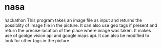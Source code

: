 # nasa
hackathon
This program takes an image file as input and returns the possiblity of image file in the picture.
It can also use geo tags if present and return the precise location of the place where image was taken.
It makes use of goolge vision api and google maps api.
It can also be modified to look for other tags in the picture.
